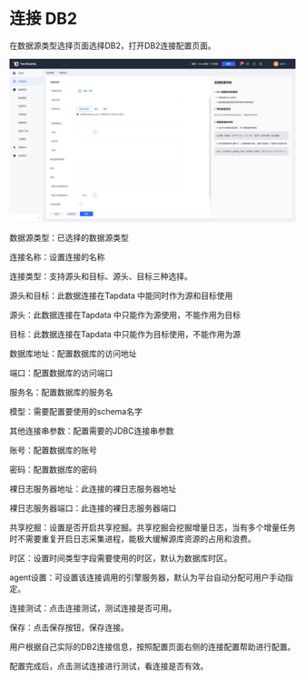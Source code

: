 # 连接 DB2

在数据源类型选择页面选择DB2，打开DB2连接配置页面。

![](../../images/connect_db2.png)

数据源类型：已选择的数据源类型

连接名称：设置连接的名称

连接类型：支持源头和目标、源头、目标三种选择。

源头和目标：此数据连接在Tapdata 中能同时作为源和目标使用

源头：此数据连接在Tapdata 中只能作为源使用，不能作用为目标

目标：此数据连接在Tapdata 中只能作为目标使用，不能作用为源

数据库地址：配置数据库的访问地址

端口：配置数据库的访问端口

服务名：配置数据库的服务名

模型：需要配置要使用的schema名字

其他连接串参数：配置需要的JDBC连接串参数

账号：配置数据库的账号

密码：配置数据库的密码

裸日志服务器地址：此连接的裸日志服务器地址

裸日志服务器端口：此连接的裸日志服务器端口

共享挖掘：设置是否开启共享挖掘。共享挖掘会挖掘增量日志，当有多个增量任务时不需要重复开启日志采集进程，能极大缓解源库资源的占用和浪费。

时区：设置时间类型字段需要使用的时区，默认为数据库时区。

agent设置：可设置该连接调用的引擎服务器，默认为平台自动分配可用户手动指定。

连接测试：点击连接测试，测试连接是否可用。

保存：点击保存按钮，保存连接。



用户根据自己实际的DB2连接信息，按照配置页面右侧的连接配置帮助进行配置。

配置完成后，点击测试连接进行测试，看连接是否有效。